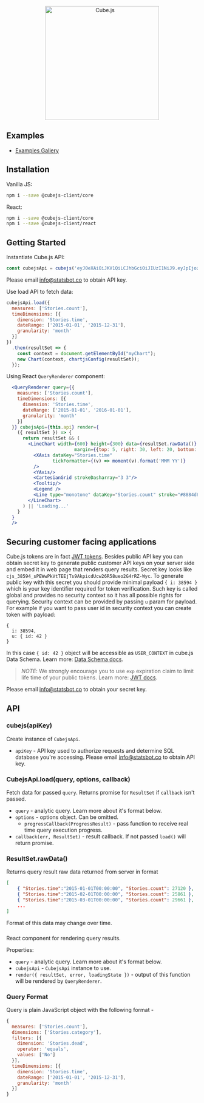 
<p align="center"><a href="https://www.statsbot.co"><img src="https://i.imgur.com/zYHXm4o.png" alt="Cube.js" width="300px"></a></p>

## Examples

- [Examples Gallery](https://statsbotco.github.io/cubejs-client/)

## Installation

Vanilla JS:

```bash
npm i --save @cubejs-client/core
```

React:

```bash
npm i --save @cubejs-client/core
npm i --save @cubejs-client/react
```

## Getting Started

Instantiate Cube.js API:

```js
const cubejsApi = cubejs('eyJ0eXAiOiJKV1QiLCJhbGciOiJIUzI1NiJ9.eyJpIjozODU5NH0.5wEbQo-VG2DEjR2nBpRpoJeIcE_oJqnrm78yUo9lasw');
```

Please email info@statsbot.co to obtain API key.

Use load API to fetch data:

```js
cubejsApi.load({
  measures: ['Stories.count'],
  timeDimensions: [{
    dimension: 'Stories.time',
    dateRange: ['2015-01-01', '2015-12-31'],
    granularity: 'month'
  }]
})
  .then(resultSet => {
    const context = document.getElementById("myChart");
    new Chart(context, chartjsConfig(resultSet));
  });
```

Using React `QueryRenderer` component:

```jsx
  <QueryRenderer query={{
    measures: ['Stories.count'],
    timeDimensions: [{
      dimension: 'Stories.time',
      dateRange: ['2015-01-01', '2016-01-01'],
      granularity: 'month'
    }]
  }} cubejsApi={this.api} render={
    ({ resultSet }) => {
      return resultSet && (
        <LineChart width={600} height={300} data={resultSet.rawData()}
                         margin={{top: 5, right: 30, left: 20, bottom: 5}}>
          <XAxis dataKey="Stories.time"
                 tickFormatter={(v) => moment(v).format('MMM YY')}
          />
          <YAxis/>
          <CartesianGrid strokeDasharray="3 3"/>
          <Tooltip/>
          <Legend />
          <Line type="monotone" dataKey="Stories.count" stroke="#8884d8"/>
        </LineChart>
      ) || 'Loading...'
    }
  }
  />
```

## Securing customer facing applications

Cube.js tokens are in fact [JWT tokens](https://jwt.io/).
Besides public API key you can obtain secret key to generate public customer API keys on your server side and embed it in web page that renders query results.
Secret key looks like `cjs_38594_sPEWwPkVtTEEjTs9AkpicdUcw26R58ueo2G4rRZ-Wyc`.
To generate public key with this secret you should provide minimal payload `{ i: 38594 }` which is your key identifier required for token verification.
Such key is called global and provides no security context so it has all possible rights for querying.
Security context can be provided by passing `u` param for payload.
For example if you want to pass user id in security context you can create token with payload:
```
{
  i: 38594,
  u: { id: 42 }
}
```

In this case `{ id: 42 }` object will be accessible as `USER_CONTEXT` in cube.js Data Schema.
Learn more: [Data Schema docs](https://statsbot.co/docs/cube#context-variables-user-context).

> *NOTE*: We strongly encourage you to use `exp` expiration claim to limit life time of your public tokens.
> Learn more: [JWT docs](https://github.com/auth0/node-jsonwebtoken#token-expiration-exp-claim).

Please email info@statsbot.co to obtain your secret key.

## API

### cubejs(apiKey)

Create instance of `CubejsApi`.

- `apiKey` - API key used to authorize requests and determine SQL database you're accessing. Please email info@statsbot.co to obtain API key.

### CubejsApi.load(query, options, callback)

Fetch data for passed `query`. Returns promise for `ResultSet` if `callback` isn't passed.

* `query` - analytic query. Learn more about it's format below.
* `options` - options object. Can be omitted.
    * `progressCallback(ProgressResult)` - pass function to receive real time query execution progress.
* `callback(err, ResultSet)` - result callback. If not passed `load()` will return promise.

### ResultSet.rawData()

Returns query result raw data returned from server in format

```json
[
    { "Stories.time":"2015-01-01T00:00:00", "Stories.count": 27120 },
    { "Stories.time":"2015-02-01T00:00:00", "Stories.count": 25861 },
    { "Stories.time":"2015-03-01T00:00:00", "Stories.count": 29661 },
    ...
]
```

Format of this data may change over time.

### <QueryRenderer />

React component for rendering query results.

Properties:

- `query` - analytic query. Learn more about it's format below.
- `cubejsApi` - `CubejsApi` instance to use.
- `render({ resultSet, error, loadingState })` - output of this function will be rendered by `QueryRenderer`.

### Query Format

Query is plain JavaScript object with the following format -

```js
{
  measures: ['Stories.count'],
  dimensions: ['Stories.category'],
  filters: [{
    dimension: 'Stories.dead',
    operator: 'equals',
    values: ['No']
  }],
  timeDimensions: [{
    dimension: 'Stories.time',
    dateRange: ['2015-01-01', '2015-12-31'],
    granularity: 'month'
  }]
}
```